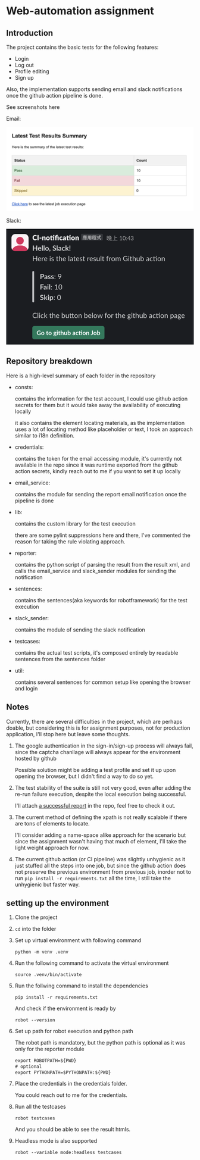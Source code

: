 # Web-automation assignment

## Introduction

The project contains the basic tests for the following features:

* Login
* Log out
* Profile editing
* Sign up

Also, the implementation supports sending email and slack notifications once the github action pipeline is done.

See screenshots here

Email:

![image](https://github.com/timdin/aha-ai_assignment/blob/main/notification_screenshots/email_notification.png)

Slack:

![image](https://github.com/timdin/aha-ai_assignment/blob/main/notification_screenshots/slack_notification.png)

## Repository breakdown

Here is a high-level summary of each folder in the repository

* consts:

    contains the information for the test account, I could use github action secrets for them but it would take away the availability of executing locally

    it also contains the element locating materials, as the implementation uses a lot of locating method like placeholder or text, I took an approach similar to i18n definition.

* credentials:

    contains the token for the email accessing module, it's currently not available in the repo since it was runtime exported from the github action secrets, kindly reach out to me if you want to set it up locally

* email_service:

    contains the module for sending the report email notification once the pipeline is done

* lib:

    contains the custom library for the test execution

    there are some pylint suppressions here and there, I've commented the reason for taking the rule violating approach.

* reporter:

    contains the python script of parsing the result from the result xml, and calls the email_service and slack_sender modules for sending the notification

* sentences:

    contains the sentences(aka keywords for robotframework) for the test execution

* slack_sender:

    contains the module of sending the slack notification

* testcases:

    contains the actual test scripts, it's composed entirely by readable sentences from the sentences folder

* util:

    contains several sentences for common setup like opening the browser and login

## Notes

Currently, there are several difficulties in the project, which are perhaps doable, but considering this is for assignment purposes, not for production application, I'll stop here but leave some thoughts.

1.
    The google authentication in the sign-in/sign-up process will always fail, since the captcha chanllage will always appear for the environment hosted by github

    Possible solution might be adding a test profile and set it up upon opening the browser, but I didn't find a way to do so yet.

2.
    The test stability of the suite is still not very good, even after adding the re-run failure execution, despite the local execution being successful.

    I'll attach [a successful report](https://github.com/timdin/aha-ai_assignment/blob/main/reports.zip) in the repo, feel free to check it out.

3.
    The current method of defining the xpath is not really scalable if there are tons of elements to locate.

    I'll consider adding a name-space alike approach for the scenario but since the assignment wasn't having that much of element, I'll take the light weight approach for now.

4.
    The current github action (or CI pipeline) was slightly unhygienic as it just stuffed all the steps into one job, but since the github action does not preserve the previous environment from previous job, inorder not to run `pip install -r requirements.txt` all the time, I still take the unhygienic but faster way.

## setting up the environment

1. Clone the project
2. `cd` into the folder
3. Set up virtual environment with following command

    ```shell
    python -m venv .venv
    ```

4. Run the following command to activate the virtual environment

    ```shell
    source .venv/bin/activate
    ```

5. Run the follwing command to install the dependencies

    ```shell
    pip install -r requirements.txt
    ```

    And check if the environment is ready by

    ```shell
    robot --version
    ```

6. Set up path for robot execution and python path

    The robot path is mandatory, but the python path is optional as it was only for the reporter module

    ```shell
    export ROBOTPATH=${PWD}
    # optional
    export PYTHONPATH=$PYTHONPATH:${PWD}
    ```

7. Place the credentials in the credentials folder.

    You could reach out to me for the credentials.

8. Run all the testcases

    ```shell
    robot testcases
    ```

    And you should be able to see the result htmls.

9. Headless mode is also supported

    ```shell
    robot --variable mode:headless testcases
    ```
